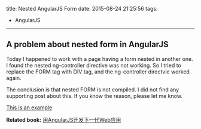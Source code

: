 title: Nested AngularJS Form
date: 2015-08-24 21:25:56
tags:
- AngularJS
---
## A problem about nested form in AngularJS
Today I happened to work with a page having a form nested in another one. I found the nested ng-controller directive was not working. So I tried to replace the FORM tag with DIV tag, and the ng-controller directvie worked again.

The conclusion is that nested FORM is not compiled. I did not find any supporting post about this. If you know the reason, please let me know.

[This is an example](http://jsbin.com/yitiku/edit?html,js,output)

**Related book:**  <a href="http://www.amazon.cn/gp/product/B00G3XSBG8/ref=as_li_qf_sp_asin_tl?ie=UTF8&camp=536&creative=3200&creativeASIN=B00G3XSBG8&linkCode=as2&tag=imzvz-23">用AngularJS开发下一代Web应用</a><img src="http://ir-cn.amazon-adsystem.com/e/ir?t=imzvz-23&l=as2&o=28&a=B00G3XSBG8" width="1" height="1" border="0" alt="" style="border:none !important; margin:0px !important;" />
